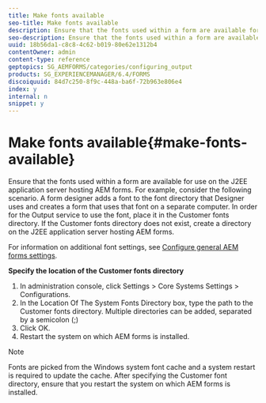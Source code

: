 ```yaml
---
title: Make fonts available
seo-title: Make fonts available
description: Ensure that the fonts used within a form are available for use on the J2EE application server hosting AEM forms.
seo-description: Ensure that the fonts used within a form are available for use on the J2EE application server hosting AEM forms.
uuid: 18b56da1-c8c8-4c62-b019-80e62e1312b4
contentOwner: admin
content-type: reference
geptopics: SG_AEMFORMS/categories/configuring_output
products: SG_EXPERIENCEMANAGER/6.4/FORMS
discoiquuid: 84d7c250-8f9c-448a-ba6f-72b963e806e4
index: y
internal: n
snippet: y
---
```


# Make fonts available{#make-fonts-available}

Ensure that the fonts used within a form are available for use on the J2EE application server hosting AEM forms. For example, consider the following scenario. A form designer adds a font to the font directory that Designer uses and creates a form that uses that font on a separate computer. In order for the Output service to use the font, place it in the Customer fonts directory. If the Customer fonts directory does not exist, create a directory on the J2EE application server hosting AEM forms.

For information on additional font settings, see [Configure general AEM forms settings](../../../forms/using/admin-help/configure-general-aem-forms-settings.md#configure-general-aem-forms-settings).

**Specify the location of the Customer fonts directory**

1. In administration console, click Settings &gt; Core Systems Settings &gt; Configurations.
1. In the Location Of The System Fonts Directory box, type the path to the Customer fonts directory. Multiple directories can be added, separated by a semicolon (;)
1. Click OK.
1. Restart the system on which AEM forms is installed.

>[!NOTE]
>
>Fonts are picked from the Windows system font cache and a system restart is required to update the cache. After specifying the Customer font directory, ensure that you restart the system on which AEM forms is installed.

